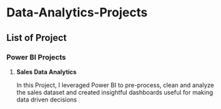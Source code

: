 # Data-Analytics-Projects
## List of Project
### Power BI Projects
1. **Sales Data Analytics**
   
   In this Project, I leveraged Power BI to pre-process, clean and analyze the sales dataset and created insightful dashboards useful for making data driven decisions
